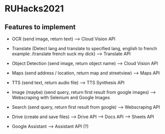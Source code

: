 # RUHacks2021

## Features to implement

- OCR (send image, return text)
    --> Cloud Vision API

- Translate (Detect lang and translate to specified lang, english to french example: /translate french suck my dick)
    --> Translate API

- Object Detection (send image, return object name)
    --> Cloud Vision API

- Maps (send address / location, return map and streetview)
    --> Maps API

- TTS (send text, return audio file)
    --> TTS Synthesis API

- Image (maybe) (send query, return first result from google images)
    --> Webscraping with Selenium and Google Images

- Search (send query, return first result from google)
    --> Webscraping API

- Drive (create and save files)
    --> Drive API
    --> Docs API
    --> Sheets API

- Google Assistant
    --> Assistant API (?)
